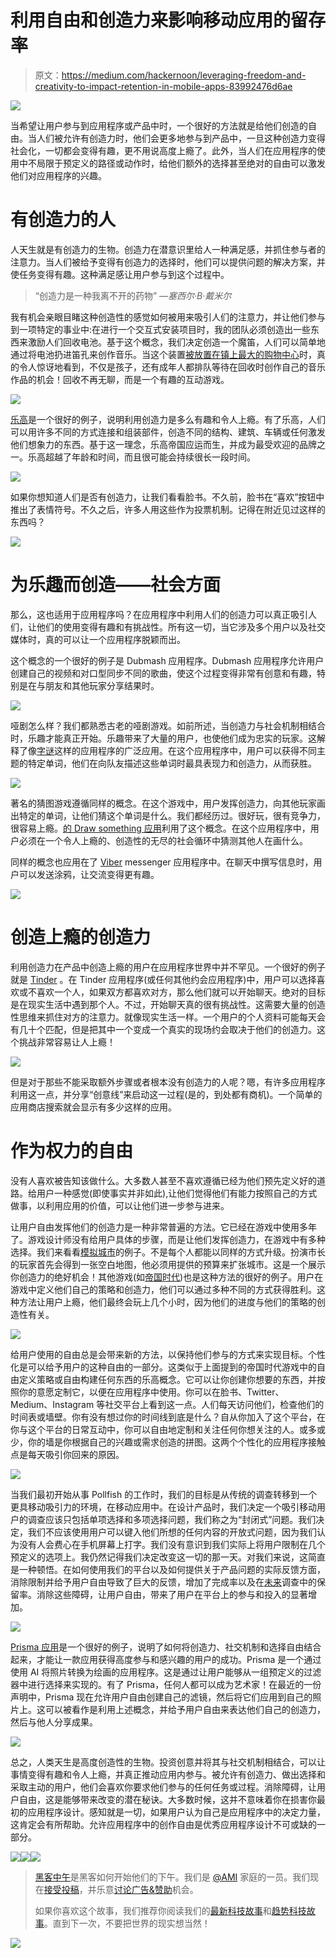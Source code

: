 # 利用自由和创造力来影响移动应用的留存率

> 原文：<https://medium.com/hackernoon/leveraging-freedom-and-creativity-to-impact-retention-in-mobile-apps-83992476d6ae>

![](img/951a24263856010461180cb4152775c4.png)

当希望让用户参与到应用程序或产品中时，一个很好的方法就是给他们创造的自由。当人们被允许有创造力时，他们会更多地参与到产品中，一旦这种创造力变得社会化，一切都会变得有趣，更不用说高度上瘾了。此外，当人们在应用程序的使用中不局限于预定义的路径或动作时，给他们额外的选择甚至绝对的自由可以激发他们对应用程序的兴趣。

# 有创造力的人

人天生就是有创造力的生物。创造力在潜意识里给人一种满足感，并抓住参与者的注意力。当人们被给予变得有创造力的选择时，他们可以提供问题的解决方案，并使任务变得有趣。这种满足感让用户参与到这个过程中。

> “创造力是一种我离不开的药物” *—塞西尔·B·戴米尔*

我有机会亲眼目睹这种创造性的感觉如何被用来吸引人们的注意力，并让他们参与到一项特定的事业中:在进行一个交互式安装项目时，我的团队必须创造出一些东西来激励人们回收电池。基于这个概念，我们决定创造一个魔笛，人们可以简单地通过将电池扔进笛孔来创作音乐。当这个装置[被放置在镇上最大的购物中心](https://www.youtube.com/watch?v=CWaohwfCD_A)时，真的令人惊讶地看到，不仅是孩子，还有成年人都排队等待在回收时创作自己的音乐作品的机会！回收不再无聊，而是一个有趣的互动游戏。

![](img/7514f85f000a99132a5c65bf6bdb992d.png)

[乐高](http://www.lego.com/)是一个很好的例子，说明利用创造力是多么有趣和令人上瘾。有了乐高，人们可以用许多不同的方式连接和组装部件，创造不同的结构、建筑、车辆或任何激发他们想象力的东西。基于这一理念，乐高帝国应运而生，并成为最受欢迎的品牌之一。乐高超越了年龄和时间，而且很可能会持续很长一段时间。

![](img/b7f62e072e172bd902d63b7f5983607a.png)

如果你想知道人们是否有创造力，让我们看看脸书。不久前，脸书在“喜欢”按钮中推出了表情符号。不久之后，许多人用这些作为投票机制。记得在附近见过这样的东西吗？

![](img/a6e5b4631a0d4040273b9516e32597d2.png)

# 为乐趣而创造——社会方面

那么，这也适用于应用程序吗？在应用程序中利用人们的创造力可以真正吸引人们，让他们的使用变得有趣和有挑战性。所有这一切，当它涉及多个用户以及社交媒体时，真的可以让一个应用程序脱颖而出。

这个概念的一个很好的例子是 Dubmash 应用程序。Dubmash 应用程序允许用户创建自己的视频和对口型同步不同的歌曲，使这个过程变得非常有创意和有趣，特别是在与朋友和其他玩家分享结果时。

![](img/cf93a42e2ffe694bb7ece4489c6e0673.png)

哑剧怎么样？我们都熟悉古老的哑剧游戏。如前所述，当创造力与社会机制相结合时，乐趣才能真正开始。乐趣带来了大量的用户，也使他们成为忠实的玩家。这解释了像[字谜](https://play.google.com/store/apps/details?id=com.fatchicken007.headsupcharades2)这样的应用程序的广泛应用。在这个应用程序中，用户可以获得不同主题的特定单词，他们在向队友描述这些单词时最具表现力和创造力，从而获胜。

![](img/ccc2faba8c908d32fb6db5a06e61b8a7.png)

著名的猜图游戏遵循同样的概念。在这个游戏中，用户发挥创造力，向其他玩家画出特定的单词，让他们猜这个单词是什么。我们都经历过。很好玩，很有竞争力，很容易上瘾。[的 Draw something 应用](https://play.google.com/store/apps/details?id=com.omgpop.dstfree)利用了这个概念。在这个应用程序中，用户必须在一个令人上瘾的、创造性的无尽的社会循环中猜测其他人在画什么。

同样的概念也应用在了 [Viber](http://viber.com/) messenger 应用程序中。在聊天中撰写信息时，用户可以发送涂鸦，让交流变得更有趣。

![](img/0e1c21e61b8128cfecb84a9fec623e43.png)

# 创造上瘾的创造力

利用创造力在产品中创造上瘾的用户在应用程序世界中并不罕见。一个很好的例子就是 [Tinder](https://www.gotinder.com/) 。在 Tinder 应用程序(或任何其他约会应用程序)中，用户可以选择喜欢或不喜欢一个人，如果双方都喜欢对方，那么他们就可以开始聊天。绝对的目标是在现实生活中遇到那个人。不过，开始聊天真的很有挑战性。这需要大量的创造性思维来抓住对方的注意力。就像现实生活一样。一个用户的个人资料可能每天会有几十个匹配，但是把其中一个变成一个真实的现场约会取决于他们的创造力。这个挑战非常容易让人上瘾！

![](img/638ec0e416a33139afae9949d1717707.png)

但是对于那些不能采取额外步骤或者根本没有创造力的人呢？嗯，有许多应用程序利用这一点，并分享“创意线”来启动这一过程(是的，到处都有商机)。一个简单的应用商店搜索就会显示有多少这样的应用。

# 作为权力的自由

没有人喜欢被告知该做什么。大多数人甚至不喜欢遵循已经为他们预先定义好的道路。给用户一种感觉(即使事实并非如此),让他们觉得他们有能力按照自己的方式做事，以利用应用的价值，可以让他们进一步参与进来。

让用户自由发挥他们的创造力是一种非常普遍的方法。它已经在游戏中使用多年了。游戏设计师没有给用户具体的步骤，而是让他们发挥创造力，在游戏中有多种选择。我们来看看[模拟城市](http://www.simcity.com/)的例子。不是每个人都能以同样的方式升级。扮演市长的玩家首先会得到一张空白地图，他必须用提供的预算来扩张城市。这是一个展示你创造力的绝好机会！其他游戏(如[帝国时代](https://www.ageofempires.com/))也是这种方法的很好的例子。用户在游戏中定义他们自己的策略和创造力，他们可以通过多种不同的方式获得胜利。这种方法让用户上瘾，他们最终会玩上几个小时，因为他们的进度与他们的策略的创造性有关。

![](img/2cac241a4d081c7f855e271552425048.png)

给用户使用的自由总是会带来新的方法，以保持他们参与的方式来实现目标。个性化是可以给予用户的这种自由的一部分。这类似于上面提到的帝国时代游戏中的自由定义策略或自由构建任何东西的乐高概念。它可以让你创建你想要的东西，并按照你的意愿定制它，以便在应用程序中使用。你可以在脸书、Twitter、Medium、Instagram 等社交平台上看到这一点。人们每天访问他们，检查他们的时间表或墙壁。你有没有想过你的时间线到底是什么？自从你加入了这个平台，在你与这个平台的日常互动中，你可以自由地定制和关注任何你想关注的人。或多或少，你的墙是你根据自己的兴趣或需求创造的拼图。这两个个性化的应用程序接触点是每天吸引你回来的原因。

![](img/a17e6de670501e0b0985b46426ca3b22.png)

当我们最初开始从事 Pollfish 的工作时，我们的目标是从传统的调查转移到一个更具移动吸引力的环境，在移动应用中。在设计产品时，我们决定一个吸引移动用户的调查应该只包括单项选择和多项选择问题，我们称之为“封闭式”问题。我们决定，我们不应该使用用户可以键入他们所想的任何内容的开放式问题，因为我们认为没有人会费心在手机屏幕上打字。我们没有意识到我们实际上将用户限制在几个预定义的选项上。我仍然记得我们决定改变这一切的那一天。对我们来说，这简直是一种顿悟。在如何使用我们的平台以及如何提供关于产品问题的实际反馈方面，消除限制并给予用户自由导致了巨大的反馈，增加了完成率以及在[未来](https://hackernoon.com/tagged/future)调查中的保留率。消除这些障碍，让用户自由，带来了用户在平台上的参与和投入的显著增加。

![](img/87d48ad3f1a69f7fafebae3bca1ecb59.png)

[Prisma 应用](https://prisma-ai.com/)是一个很好的例子，说明了如何将创造力、社交机制和选择自由结合起来，才能让一款应用获得高度参与和感兴趣的用户的成功。Prisma 是一个通过使用 AI 将照片转换为绘画的应用程序。这是通过让用户能够从一组预定义的过滤器中进行选择来实现的。有了 Prisma，任何人都可以成为艺术家！在最近的一份声明中，Prisma 现在允许用户自由创建自己的滤镜，然后将它们应用到自己的照片上。这可以被看作是利用上述概念，并给予用户自由来表达他们自己的创造力，然后与他人分享成果。

![](img/df9821f50050f401d0aa958c311aa648.png)

总之，人类天生是高度创造性的生物。投资创意并将其与社交机制相结合，可以让事情变得有趣和令人上瘾，并真正推动应用内参与。被允许有创造力、做出选择和采取主动的用户，他们会喜欢你要求他们参与的任何任务或过程。消除障碍，让用户自由，这是能够带来改变的潜在秘诀。大多数时候，这并不意味着你在损害你最初的应用程序设计。感知就是一切，如果用户认为自己是应用程序中的决定力量，这肯定会有所帮助。允许应用程序中的创作自由是优秀应用程序设计不可或缺的一部分。

[![](img/50ef4044ecd4e250b5d50f368b775d38.png)](http://bit.ly/HackernoonFB)[![](img/979d9a46439d5aebbdcdca574e21dc81.png)](https://goo.gl/k7XYbx)[![](img/2930ba6bd2c12218fdbbf7e02c8746ff.png)](https://goo.gl/4ofytp)

> [黑客中午](http://bit.ly/Hackernoon)是黑客如何开始他们的下午。我们是 [@AMI](http://bit.ly/atAMIatAMI) 家庭的一员。我们现在[接受投稿](http://bit.ly/hackernoonsubmission)，并乐意[讨论广告&赞助](mailto:partners@amipublications.com)机会。
> 
> 如果你喜欢这个故事，我们推荐你阅读我们的[最新科技故事](http://bit.ly/hackernoonlatestt)和[趋势科技故事](https://hackernoon.com/trending)。直到下一次，不要把世界的现实想当然！

![](img/be0ca55ba73a573dce11effb2ee80d56.png)